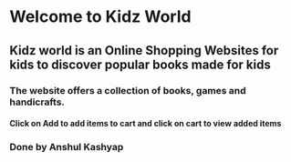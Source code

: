 # Welcome to Kidz World
## Kidz world is an Online Shopping Websites for kids to discover popular books made for kids

### The website offers a collection of books, games and handicrafts.
#### Click on Add to add items to cart and click on cart to view added items

### Done by Anshul Kashyap
